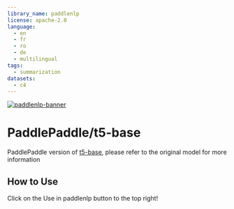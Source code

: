 ```yaml
---
library_name: paddlenlp
license: apache-2.0
language:
  - en
  - fr
  - ro
  - de
  - multilingual
tags:
  - summarization
datasets:
  - c4
---
```



[![paddlenlp-banner](https://user-images.githubusercontent.com/1371212/175816733-8ec25eb0-9af3-4380-9218-27c154518258.png)](https://github.com/PaddlePaddle/PaddleNLP)

# PaddlePaddle/t5-base

PaddlePaddle version of [t5-base](https://huggingface.co/t5-base), please refer to the original model for more information

## How to Use

Click on the Use in paddlenlp button to the top right!